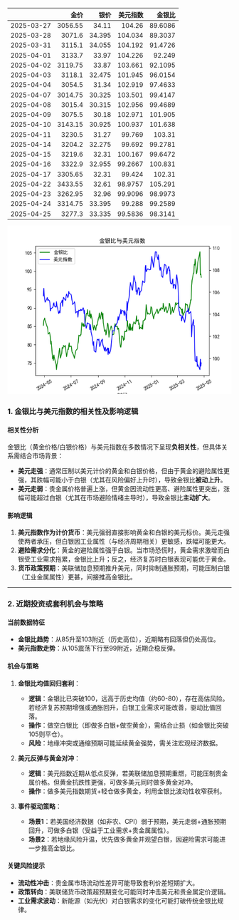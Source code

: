 |            |    金价 |   银价 |   美元指数 |   金银比 |
|:-----------|--------:|-------:|-----------:|---------:|
| 2025-03-27 | 3056.55 | 34.11  |   104.26   |  89.6086 |
| 2025-03-28 | 3071.6  | 34.395 |   104.034  |  89.3037 |
| 2025-03-31 | 3115.1  | 34.055 |   104.192  |  91.4726 |
| 2025-04-01 | 3133.7  | 33.97  |   104.226  |  92.249  |
| 2025-04-02 | 3119.75 | 33.87  |   103.661  |  92.1095 |
| 2025-04-03 | 3118.1  | 32.475 |   101.945  |  96.0154 |
| 2025-04-04 | 3054.5  | 31.34  |   102.919  |  97.4633 |
| 2025-04-07 | 3014.75 | 30.325 |   103.501  |  99.4147 |
| 2025-04-08 | 3015.4  | 30.315 |   102.956  |  99.4689 |
| 2025-04-09 | 3075.5  | 30.18  |   102.971  | 101.905  |
| 2025-04-10 | 3143.15 | 30.925 |   100.937  | 101.638  |
| 2025-04-11 | 3230.5  | 31.27  |    99.769  | 103.31   |
| 2025-04-14 | 3204.2  | 32.275 |    99.692  |  99.2781 |
| 2025-04-15 | 3219.6  | 32.31  |   100.167  |  99.6472 |
| 2025-04-16 | 3322.9  | 32.955 |    99.2667 | 100.831  |
| 2025-04-17 | 3305.65 | 32.31  |    99.424  | 102.31   |
| 2025-04-22 | 3433.55 | 32.61  |    98.9757 | 105.291  |
| 2025-04-23 | 3262.95 | 32.96  |    99.9096 |  98.9973 |
| 2025-04-24 | 3314.75 | 33.395 |    99.288  |  99.2589 |
| 2025-04-25 | 3277.3  | 33.335 |    99.5836 |  98.3141 |

![图](gold_silver_usdx.png)



### 1. 金银比与美元指数的相关性及影响逻辑

#### 相关性分析
金银比（黄金价格/白银价格）与美元指数在多数情况下呈现**负相关性**，但具体关系需结合市场背景：
- **美元走强**：通常压制以美元计价的黄金和白银价格，但由于黄金的避险属性更强，其跌幅可能小于白银（尤其在风险偏好上升时），导致金银比**被动上升**。
- **美元走弱**：贵金属价格普遍上涨，但黄金因流动性更高、避险属性更突出，涨幅可能超过白银（尤其在市场避险情绪主导时），导致金银比**主动扩大**。

#### 影响逻辑
1. **美元指数作为计价货币**：美元强弱直接影响黄金和白银的美元标价。美元走强使两者承压，但白银因工业属性（与经济周期相关）更敏感，跌幅可能更大。
2. **避险需求分化**：黄金的避险属性强于白银。当市场恐慌时，黄金需求激增而白银受工业需求拖累，金银比上升；反之，经济复苏时白银表现可能优于黄金。
3. **货币政策预期**：美联储加息预期推升美元，同时抑制通胀预期，可能压制白银（工业金属属性）更甚，间接推高金银比。

---

### 2. 近期投资或套利机会与策略

#### 当前数据特征
- **金银比趋势**：从85升至103附近（历史高位），近期略有回落但仍处高位。
- **美元指数走势**：从105震荡下行至99附近，近期企稳反弹。

#### 机会与策略
1. **金银比均值回归套利**：
   - **逻辑**：金银比已突破100，远高于历史均值（约60-80），存在高估风险。若经济复苏预期增强或通胀回升，白银工业需求可能改善，驱动比值回落。
   - **操作**：做空白银比（即做多白银+做空黄金），需结合止损（如金银比突破105则平仓）。
   - **风险**：地缘冲突或通缩预期可能延续黄金强势，需关注宏观经济数据。

2. **美元反弹与黄金对冲**：
   - **逻辑**：美元指数近期从低点反弹，若美联储加息预期重燃，可能压制贵金属价格。但黄金抗跌性更强，可做多美元同时做多黄金对冲。
   - **操作**：做多美元指数期货+轻仓做多黄金，利用金银比波动性收窄获利。

3. **事件驱动策略**：
   - **场景1**：若美国经济数据（如非农、CPI）弱于预期，美元走弱+通胀预期回升，可做多白银（受益于工业需求+贵金属属性）。
   - **场景2**：若地缘风险升温，优先做多黄金并观望白银，因避险需求可能进一步推高金银比。

#### 关键风险提示
- **流动性冲击**：贵金属市场流动性差异可能导致套利价差短期扩大。
- **政策转向**：美联储货币政策超预期变化可能同时冲击美元和贵金属定价逻辑。
- **工业需求波动**：新能源（如光伏）对白银需求的变化可能打破传统金银比规律。